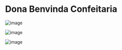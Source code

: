 <h1>Dona Benvinda Confeitaria</h1>

![image](https://user-images.githubusercontent.com/99426704/160414251-62ee2074-3167-4c5b-90e7-15c7aa45eea5.png)

![image](https://user-images.githubusercontent.com/99426704/160414009-61debf34-f59b-49c7-92aa-309f9649321f.png)

![image](https://user-images.githubusercontent.com/99426704/160414466-1690569b-f186-4836-875e-0f995f6ab598.png)
